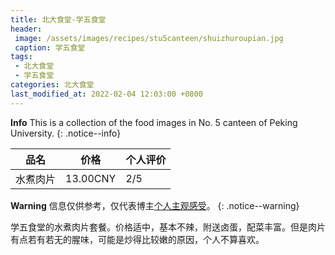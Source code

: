 ```yaml
---
title: 北大食堂-学五食堂
header: 
 image: /assets/images/recipes/stu5canteen/shuizhuroupian.jpg
 caption: 学五食堂
tags: 
 - 北大食堂
 - 学五食堂
categories: 北大食堂
last_modified_at: 2022-02-04 12:03:00 +0800
---
```


**Info** This is a collection of the food images in No. 5 canteen of Peking University. 
{: .notice--info}


|   品名   |   价格   | 个人评价 |
| :------: | :------: | :------|
| 水煮肉片 | 13.00CNY |   2/5    |

**Warning** 信息仅供参考，仅代表博主<u>个人主观感受</u>。
{: .notice--warning}

学五食堂的水煮肉片套餐。价格适中，基本不辣，附送卤蛋，配菜丰富。但是肉片有点若有若无的腥味，可能是炒得比较嫩的原因，个人不算喜欢。



